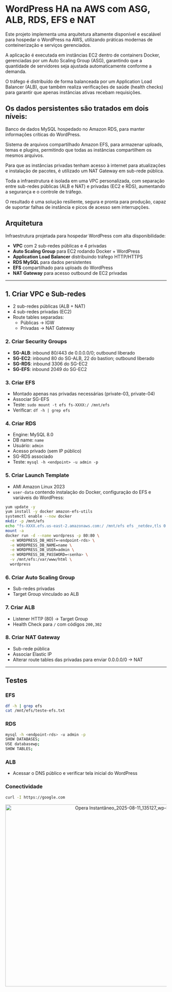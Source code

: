 # WordPress HA na AWS com ASG, ALB, RDS, EFS e NAT

Este projeto implementa uma arquitetura altamente disponível e escalável para hospedar o WordPress na AWS, utilizando práticas modernas de conteinerização e serviços gerenciados.

A aplicação é executada em instâncias EC2 dentro de containers Docker, gerenciadas por um Auto Scaling Group (ASG), garantindo que a quantidade de servidores seja ajustada automaticamente conforme a demanda.

O tráfego é distribuído de forma balanceada por um Application Load Balancer (ALB), que também realiza verificações de saúde (health checks) para garantir que apenas instâncias ativas recebam requisições.

## Os dados persistentes são tratados em dois níveis:

Banco de dados MySQL hospedado no Amazon RDS, para manter informações críticas do WordPress.

Sistema de arquivos compartilhado Amazon EFS, para armazenar uploads, temas e plugins, permitindo que todas as instâncias compartilhem os mesmos arquivos.

Para que as instâncias privadas tenham acesso à internet para atualizações e instalação de pacotes, é utilizado um NAT Gateway em sub-rede pública.

Toda a infraestrutura é isolada em uma VPC personalizada, com separação entre sub-redes públicas (ALB e NAT) e privadas (EC2 e RDS), aumentando a segurança e o controle de tráfego.

O resultado é uma solução resiliente, segura e pronta para produção, capaz de suportar falhas de instância e picos de acesso sem interrupções.

## Arquitetura

Infraestrutura projetada para hospedar WordPress com alta disponibilidade:

- **VPC** com 2 sub-redes públicas e 4 privadas
- **Auto Scaling Group** para EC2 rodando Docker + WordPress
- **Application Load Balancer** distribuindo tráfego HTTP/HTTPS
- **RDS MySQL** para dados persistentes
- **EFS** compartilhado para uploads do WordPress
- **NAT Gateway** para acesso outbound de EC2 privadas

---


## 1. Criar VPC e Sub-redes

- 2 sub-redes públicas (ALB + NAT)
- 4 sub-redes privadas (EC2)
- Route tables separadas:
     - Públicas → IGW
     - Privadas → NAT Gateway

### 2. Criar Security Groups

- **SG-ALB**: inbound 80/443 de 0.0.0.0/0; outbound liberado
- **SG-EC2**: inbound 80 do SG-ALB, 22 do bastion; outbound liberado
- **SG-RDS**: inbound 3306 do SG-EC2
- **SG-EFS**: inbound 2049 do SG-EC2

### 3. Criar EFS

- Montado apenas nas privadas necessárias (private-03, private-04)
- Associar SG-EFS
- Teste: `sudo mount -t efs fs-XXXX:/ /mnt/efs`
- Verificar: `df -h | grep efs`

### 4. Criar RDS

- Engine: MySQL 8.0
- DB name: `name`
- Usuário: `admin`
- Acesso privado (sem IP público)
- SG-RDS associado
- Teste: `mysql -h <endpoint> -u admin -p`

### 5. Criar Launch Template

- AMI Amazon Linux 2023
- `user-data` contendo instalação do Docker, configuração do EFS e variáveis do WordPress:

```bash
yum update -y
yum install -y docker amazon-efs-utils
systemctl enable --now docker
mkdir -p /mnt/efs
echo "fs-XXXX.efs.us-east-2.amazonaws.com:/ /mnt/efs efs _netdev,tls 0 0" >> /etc/fstab
mount -a
docker run -d --name wordpress -p 80:80 \
  -e WORDPRESS_DB_HOST=<endpoint-rds> \
  -e WORDPRESS_DB_NAME=name \
  -e WORDPRESS_DB_USER=admin \
  -e WORDPRESS_DB_PASSWORD=<senha> \
  -v /mnt/efs:/var/www/html \
  wordpress
```

### 6. Criar Auto Scaling Group

- Sub-redes privadas
- Target Group vinculado ao ALB

### 7. Criar ALB

- Listener HTTP (80) → Target Group
- Health Check para `/` com códigos `200,302`

### 8. Criar NAT Gateway

- Sub-rede pública
- Associar Elastic IP
- Alterar route tables das privadas para enviar 0.0.0.0/0 → NAT

---

## Testes

### EFS

```bash
df -h | grep efs
cat /mnt/efs/teste-efs.txt
```

### RDS

```bash
mysql -h <endpoint-rds> -u admin -p
SHOW DATABASES;
USE databasewp;
SHOW TABLES;
```

### ALB

- Acessar o DNS público e verificar tela inicial do WordPress

### Conectividade

```bash
curl -I https://google.com
```

<p align="center">
  <img width="1025" height="566" alt="Opera Instantâneo_2025-08-11_135127_wp-load-1962812018 us-east-2 elb amazonaws com" src="https://github.com/user-attachments/assets/bd53c1e8-6d95-4eb6-b5d5-d26e9558c8d1">
</p>




